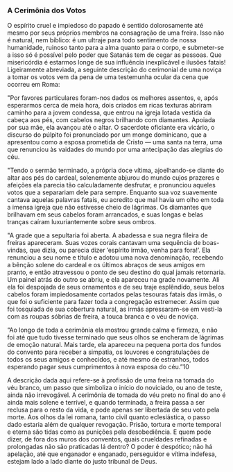 ### A Cerimônia dos Votos 

O espírito cruel e impiedoso do papado é sentido dolorosamente até mesmo por seus próprios membros na consagração de uma freira. Isso não é natural, nem bíblico: é um ultraje para todo sentimento de nossa humanidade, ruinoso tanto para a alma quanto para o corpo, e submeter-se a isso só é possível pelo poder que Satanás tem de cegar as pessoas. Que misericórdia é estarmos longe de sua influência inexplicável e ilusões fatais! Ligeiramente abreviada, a seguinte descrição do cerimonial de uma noviça a tomar os votos vem da pena de uma testemunha ocular da cena que ocorreu em Roma:

&quot;Por favores particulares foram-nos dados os melhores assentos, e, após esperarmos cerca de meia hora, dois criados em ricas texturas abriram caminho para a jovem condessa, que entrou na igreja lotada vestida da cabeça aos pés, com cabelos negros brilhando com diamantes. Apoiada por sua mãe, ela avançou até o altar. O sacerdote oficiante era vicário, o discurso do púlpito foi pronunciado por um monge dominicano, que a apresentou como a esposa prometida de Cristo — uma santa na terra, uma que renunciou às vaidades do mundo por uma antecipação das alegrias do céu.

&quot;Tendo o sermão terminado, a própria doce vítima, ajoelhando-se diante do altar aos pés do cardeal, solenemente abjurou do mundo cujos prazeres e afeições ela parecia tão calculadamente desfrutar, e pronunciou aqueles votos que a separariam dele para sempre. Enquanto sua voz suavemente cantava aquelas palavras fatais, eu acredito que mal havia um olho em toda a imensa igreja que não estivesse cheio de lágrimas. Os diamantes que brilhavam em seus cabelos foram arrancados, e suas longas e belas tranças caíram luxuriantemente sobre seus ombros.

&quot;A grade que a sepultaria foi aberta. A abadessa e sua negra fileira de freiras apareceram. Suas vozes corais cantavam uma sequência de boas-vindas, que dizia, ou parecia dizer ’espírito irmão, venha para fora!’. Ela renunciou a seu nome e título e adotou uma nova denominação, recebendo a bênção solene do cardeal e os últimos abraços de seus amigos em pranto, e então atravessou o ponto de seu destino do qual jamais retornaria. Um painel atrás do outro se abriu, e ela apareceu na grade novamente. Ali ela foi despojada de seus ornamentos e de seu traje esplêndido, seus belos cabelos foram impiedosamente cortados pelas tesouras fatais das irmãs, o que foi o suficiente para fazer toda a congregação estremecer. Assim que foi tosquiada de sua cobertura natural, as irmãs apressaram-se em vesti-la com as roupas sóbrias de freira, a touca branca e o véu de noviça.

“Ao longo de toda a cerimônia ela mostrou grande calma e firmeza, e não foi até que tudo tivesse terminado que seus olhos se encheram de lágrimas de emoção natural. Mais tarde, ela apareceu na pequena porta dos fundos do convento para receber a simpatia, os louvores e congratulações de todos os seus amigos e conhecidos, e até mesmo de estranhos, todos esperando pagar seus cumprimentos à nova esposa do céu.”10

A descrição dada aqui refere-se à profissão de uma freira na tomada do véu branco, um passo que simboliza o início do noviciado, ou ano de teste, ainda não irrevogável. A cerimônia de tomada do véu preto no final do ano é ainda mais solene e terrível, e quando terminada, a freira passa a ser reclusa para o resto da vida, e pode apenas ser libertada de seu voto pela morte. Aos olhos da lei romana, tanto civil quanto eclesiástica, o passo dado estaria além de qualquer revogação. Prisão, tortura e morte temporal e eterna são tidas como as punições pela desobediência. E quem pode dizer, de fora dos muros dos conventos, quais crueldades refinadas e prolongadas não são praticadas lá dentro? O poder é despótico; não há apelação, até que enganador e enganado, perseguidor e vítima indefesa, estejam lado a lado diante do justo tribunal de Deus.